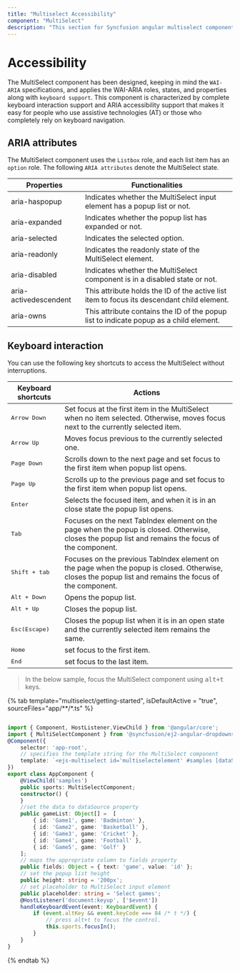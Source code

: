 ```yaml
---
title: "Multiselect Accessibility"
component: "MultiSelect"
description: "This section for Syncfusion angular multiselect component explains the WAI-ARIA accessibility support."
---
```


# Accessibility

The MultiSelect component has been designed, keeping in mind the `WAI-ARIA` specifications, and applies
the WAI-ARIA roles, states, and properties along with `keyboard support`. This component is characterized
by complete keyboard interaction support and ARIA accessibility support that makes it easy for people who
use assistive technologies (AT) or those who completely rely on keyboard navigation.

## ARIA attributes

The MultiSelect component uses the `Listbox` role, and each list item has an `option` role. The following
`ARIA attributes` denote the MultiSelect state.

| **Properties** | **Functionalities** |
| --- | --- |
| aria-haspopup | Indicates whether the MultiSelect input element has a popup list or not. |
| aria-expanded | Indicates whether the popup list has expanded or not. |
| aria-selected | Indicates the selected option. |
| aria-readonly | Indicates the readonly state of the MultiSelect element. |
| aria-disabled | Indicates whether the MultiSelect component is in a disabled state or not. |
| aria-activedescendent | This attribute holds the ID of the active list item  to focus its descendant child element. |
| aria-owns | This attribute contains the ID of the popup list to indicate popup as a child element. |

## Keyboard interaction

You can use the following key shortcuts to access the MultiSelect without interruptions.

| **Keyboard shortcuts** | **Actions** |
| --- | --- |
| <kbd>Arrow Down</kbd> | Set focus at the first item in the MultiSelect when no item selected. Otherwise, moves focus next to the currently selected item. |
| <kbd>Arrow Up</kbd> | Moves focus previous to the currently selected one. |
| <kbd>Page Down</kbd> | Scrolls down to the next page and set focus to the first item when popup list opens. |
| <kbd>Page Up</kbd> | Scrolls up to the previous page and set focus to the first item when popup list opens. |
| <kbd>Enter</kbd> | Selects the focused item, and when it is in an close state the popup list opens. |
| <kbd>Tab</kbd> | Focuses on the next TabIndex element on the page when the popup is closed. Otherwise, closes the popup list and remains the focus of the component. |
| <kbd>Shift + tab </kbd> | Focuses on the previous TabIndex element on the page when the popup is closed. Otherwise, closes the popup list and remains the focus of the component. |
| <kbd>Alt + Down</kbd> | Opens the popup list. |
| <kbd>Alt + Up</kbd> | Closes the popup list. |
| <kbd>Esc(Escape)</kbd> | Closes the popup list when it is in an open state and the currently selected item remains the same. |
| <kbd>Home</kbd> | set focus to the first item. |
| <kbd>End</kbd> | set focus to the last item. |

> In the below sample, focus the MultiSelect component using <kbd>alt+t</kbd> keys.

{% tab template="multiselect/getting-started", isDefaultActive = "true", sourceFiles="app/**/*.ts"  %}

```typescript

import { Component, HostListener,ViewChild } from '@angular/core';
import { MultiSelectComponent } from '@syncfusion/ej2-angular-dropdowns';
@Component({
    selector: 'app-root',
    // specifies the template string for the MultiSelect component
    template: `<ejs-multiselect id='multiselectelement' #samples [dataSource]='gameList' [fields]='fields'[placeholder]='placeholder' [popupHeight]='height'></ejs-multiselect>`
})
export class AppComponent {
    @ViewChild('samples')
    public sports: MultiSelectComponent;
    constructor() {
    }
    //set the data to dataSource property
    public gameList: Object[] =  [
        { id: 'Game1', game: 'Badminton' },
        { id: 'Game2', game: 'Basketball' },
        { id: 'Game3', game: 'Cricket' },
        { id: 'Game4', game: 'Football' },
        { id: 'Game5', game: 'Golf' }
    ];
    // maps the appropriate column to fields property
    public fields: Object = { text: 'game', value: 'id' };
    // set the popup list height
    public height: string = '200px';
    // set placeholder to MultiSelect input element
    public placeholder: string = 'Select games';
    @HostListener('document:keyup', ['$event'])
    handleKeyboardEvent(event: KeyboardEvent) {
        if (event.altKey && event.keyCode === 84 /* t */) {
            // press alt+t to focus the control.
            this.sports.focusIn();
        }
    }
}

```

{% endtab %}